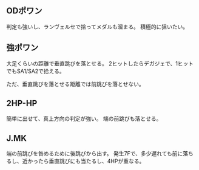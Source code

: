 ## ODポワン

判定も強いし、ランヴェルセで拾ってメダルも溜まる。
積極的に狙いたい。

## 強ポワン

大足くらいの距離で垂直跳びを落とせる。
2ヒットしたらデガジェで、1ヒットでもSA1/SA2で拾える。

ただ、垂直跳びを落とせる距離では前跳びを落とせない。

## 2HP-HP

簡単に出せて、真上方向の判定が強い。
端の前跳びも落とせる。

## J.MK

端の前跳びを咎めるために後跳びから出す。
発生7Fで、多少遅れても前に落ちるし、近かったら垂直跳びにも当たるし、4HPが重なる。
